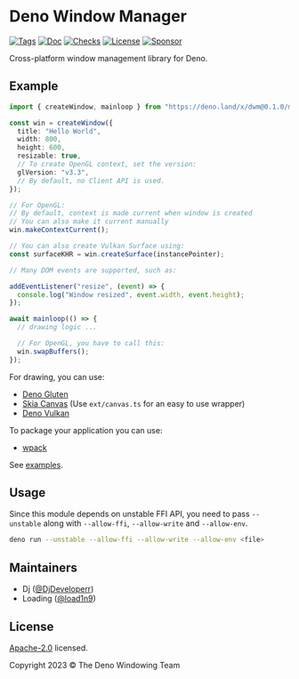 # Deno Window Manager

[![Tags](https://img.shields.io/github/release/deno-windowing/dwm)](https://github.com/deno-windowing/dwm/releases)
[![Doc](https://doc.deno.land/badge.svg)](https://doc.deno.land/https/deno.land/x/dwm@0.1.0/mod.ts)
[![Checks](https://github.com/deno-windowing/dwm/actions/workflows/ci.yml/badge.svg)](https://github.com/deno-windowing/dwm/actions/workflows/ci.yml)
[![License](https://img.shields.io/github/license/deno-windowing/dwm)](https://github.com/deno-windowing/dwm/blob/master/LICENSE)
[![Sponsor](https://img.shields.io/static/v1?label=Sponsor&message=%E2%9D%A4&logo=GitHub&color=%23fe8e86)](https://github.com/sponsors/DjDeveloperr)

Cross-platform window management library for Deno.

## Example

```ts
import { createWindow, mainloop } from "https://deno.land/x/dwm@0.1.0/mod.ts";

const win = createWindow({
  title: "Hello World",
  width: 800,
  height: 600,
  resizable: true,
  // To create OpenGL context, set the version:
  glVersion: "v3.3",
  // By default, no Client API is used.
});

// For OpenGL:
// By default, context is made current when window is created
// You can also make it current manually
win.makeContextCurrent();

// You can also create Vulkan Surface using:
const surfaceKHR = win.createSurface(instancePointer);

// Many DOM events are supported, such as:

addEventListener("resize", (event) => {
  console.log("Window resized", event.width, event.height);
});

await mainloop(() => {
  // drawing logic ...

  // For OpenGL, you have to call this:
  win.swapBuffers();
});
```

For drawing, you can use:

- [Deno Gluten](https://github.com/deno-windowing/gluten)
- [Skia Canvas](https://github.com/DjDeveloperr/skia_canvas) (Use
  `ext/canvas.ts` for an easy to use wrapper)
- [Deno Vulkan](https://github.com/deno-windowing/vulkan)

To package your application you can use:

- [wpack](https://github.com/deno-windowing/wpack)

See [examples](./examples).

## Usage

Since this module depends on unstable FFI API, you need to pass `--unstable`
along with `--allow-ffi`, `--allow-write` and `--allow-env`.

```sh
deno run --unstable --allow-ffi --allow-write --allow-env <file>
```

## Maintainers

- Dj ([@DjDeveloperr](https://github.com/DjDeveloperr))
- Loading ([@load1n9](https://github.com/load1n9))

## License

[Apache-2.0](./LICENSE) licensed.

Copyright 2023 © The Deno Windowing Team
